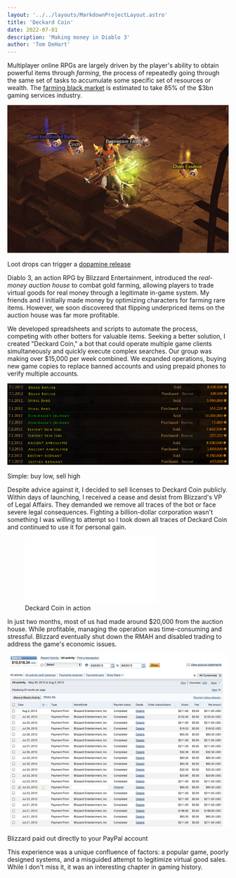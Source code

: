 ```yaml
---
layout: '../../layouts/MarkdownProjectLayout.astro'
title: 'Deckard Coin'
date: 2022-07-01
description: 'Making money in Diablo 3'
author: 'Tom DeHart'
---
```


Multiplayer online RPGs are largely driven by the player's ability to obtain powerful items through _farming_, the process of repeatedly going through the same set of tasks to accumulate some specific set of resources or wealth. The [farming black market](https://web.archive.org/web/20221003103111/https://www.eurogamer.net/world-of-warcraft-and-the-battle-against-black-market-gold) is estimated to take 85% of the $3bn gaming services industry.

![loot](images/loot.jpg)

<figcaption class="mb-8 mt-0 text-sm text-center text-gray-500 dark:text-gray-400">Loot drops can trigger a <a href="http://www.psychologyofgames.com/2012/06/the-psychology-of-diablo-iii-loot-part-3-dopamine-binds-on-pickup/" target="_blank">dopamine release</a></figcaption>

Diablo 3, an action RPG by Blizzard Entertainment, introduced the _real-money auction house_ to combat gold farming, allowing players to trade virtual goods for real money through a legitimate in-game system. My friends and I initially made money by optimizing characters for farming rare items. However, we soon discovered that flipping underpriced items on the auction house was far more profitable.

We developed spreadsheets and scripts to automate the process, competing with other botters for valuable items. Seeking a better solution, I created "Deckard Coin," a bot that could operate multiple game clients simultaneously and quickly execute complex searches. Our group was making over $15,000 per week combined. We expanded operations, buying new game copies to replace banned accounts and using prepaid phones to verify multiple accounts.

![spam](images/deckard-coin-01.png)

<figcaption class="mb-8 mt-0 text-sm text-center text-gray-500 dark:text-gray-400">Simple: buy low, sell high</a></figcaption>

Despite advice against it, I decided to sell licenses to Deckard Coin publicly. Within days of launching, I received a cease and desist from Blizzard's VP of Legal Affairs. They demanded we remove all traces of the bot or face severe legal consequences. Fighting a billion-dollar corporation wasn't something I was willing to attempt so I took down all traces of Deckard Coin and continued to use it for personal gain.

<figure class="w-full flex flex-col items-center justify-center">
  <iframe class="h-auto max-w-full rounded-lg aspect-video h-96 mb-4" src="//www.youtube.com/embed/H-ZRnsiEpu8" frameborder="0" allowfullscreen></iframe>
  <figcaption class="mt-4 text-sm text-center text-gray-500 dark:text-gray-400">Deckard Coin in action</figcaption>
</figure>

In just two months, most of us had made around $20,000 from the auction house. While profitable, managing the operation was time-consuming and stressful. Blizzard eventually shut down the RMAH and disabled trading to address the game's economic issues.

![real money auction house](images/rmah.jpg)

<figcaption class="mt-0 mb-8 text-sm text-center text-gray-500 dark:text-gray-400">Blizzard paid out directly to your PayPal account</figcaption>

This experience was a unique confluence of factors: a popular game, poorly designed systems, and a misguided attempt to legitimize virtual good sales. While I don't miss it, it was an interesting chapter in gaming history.
